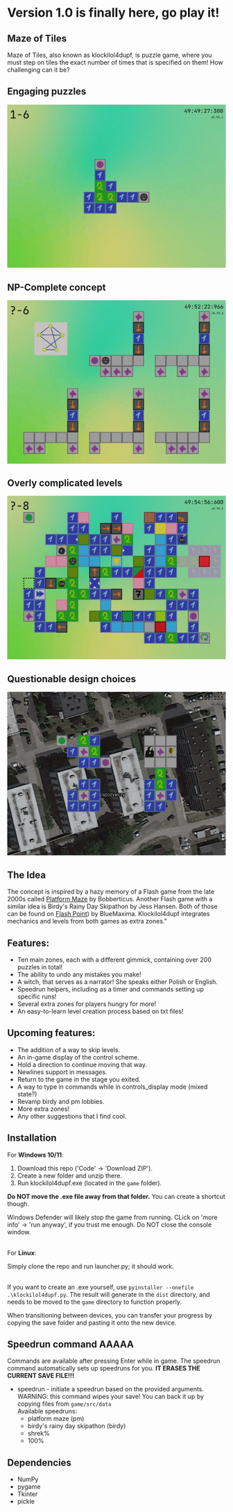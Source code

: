 # Version 1.0 is finally here, go play it!

## Maze of Tiles

Maze of Tiles, also known as klockilol4dupf, is puzzle game, where you must step on tiles the exact number of times that is specified on them! How challenging can it be?

## Engaging puzzles

![ss](game/src/sprites/other/screenshot_2.gif "This puzzle has 12 different solutions. One of them is <<<v<<^>><^><^^")

## NP-Complete concept

![ss](game/src/sprites/other/screenshot_3.gif "Hamiltonian Cycle reduces to this and yes, this reduction is in the right direction")

## Overly complicated levels

![ss](game/src/sprites/other/screenshot_4.gif "Those aren't even all of the blocks that are implemented")

## Questionable design choices

![ss](game/src/sprites/other/screenshot_1.gif "This zone is currently in development and therefore is not yet available")

## The Idea

The concept is inspired by a hazy memory of a Flash game from the late 2000s called [Platform Maze](https://www.newgrounds.com/portal/view/360130) by Bobberticus.
Another Flash game with a similar idea is Birdy's Rainy Day Skipathon by Jess Hansen.
Both of those can be found on [Flash Point](https://bluemaxima.org/flashpoint/)) by BlueMaxima.
Klockilol4dupf integrates mechanics and levels from both games as extra zones."


## Features:

- Ten main zones, each with a different gimmick, containing over 200 puzzles in total!
- The ability to undo any mistakes you make!
- A witch, that serves as a narrator! She speaks either Polish or English.
- Speedrun helpers, including as a timer and commands setting up specific runs!
- Several extra zones for players hungry for more!
- An easy-to-learn level creation process based on txt files!

## Upcoming features:

- The addition of a way to skip levels.
- An in-game display of the control scheme.
- Hold a direction to continue moving that way.
- Newlines support in messages.
- Return to the game in the stage you exited.
- A way to type in commands while in controls_display mode (mixed state?)
- Revamp birdy and pm lobbies.
- More extra zones!
- Any other suggestions that I find cool.

## Installation

For <b>Windows 10/11</b>:<br>
1) Download this repo ('Code' -> 'Download ZIP').
2) Create a new folder and unzip there.
3) Run klockilol4dupf.exe (located in the `game` folder).

**Do NOT move the .exe file away from that folder.** You can create a shortcut though. 

Windows Defender will likely stop the game from running. CLick on 'more info' -> 'run anyway', if you trust me enough. Do NOT close the console window.
<br/><br/>

For <b>Linux</b>:<br>

Simply clone the repo and run launcher.py; it should work.
<br/><br/>

If you want to create an .exe yourself, use `pyinstaller --onefile .\klockilol4dupf.py`. 
The result will generate in the `dist` directory, and needs to be moved to the `game` directory to function properly.

When transitioning between devices, you can transfer your progress by copying the save folder and pasting it onto the new device.

## Speedrun command AAAAA

Commands are available after pressing Enter while in game. 
The speedrun command automatically sets up speedruns for you.
**IT ERASES THE CURRENT SAVE FILE!!!**

- speedrun - initiate a speedrun based on the provided arguments.   
    WARNING: this command wipes your save! You can back it up by copying files from `game/src/data`  
    Available speedruns:
  - platform maze (pm)
  - birdy's rainy day skipathon (birdy)
  - shrek%
  - 100%  


## Dependencies
* NumPy
* pygame
* Tkinter
* pickle

